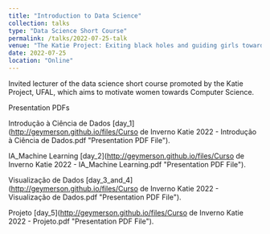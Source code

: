 ```yaml
---
title: "Introduction to Data Science"
collection: talks
type: "Data Science Short Course"
permalink: /talks/2022-07-25-talk
venue: "The Katie Project: Exiting black holes and guiding girls towards Computer Science!"
date: 2022-07-25
location: "Online"
---
```


Invited lecturer of the data science short course promoted by the Katie Project, UFAL, which aims to motivate women towards Computer Science.

Presentation PDFs

Introdução à Ciência de Dados [day_1](http://geymerson.github.io/files/Curso de Inverno Katie 2022 - Introdução à Ciência de Dados.pdf "Presentation PDF File").

IA_Machine Learning [day_2](http://geymerson.github.io/files/Curso de Inverno Katie 2022 - IA_Machine Learning.pdf "Presentation PDF File").

Visualização de Dados [day_3_and_4](http://geymerson.github.io/files/Curso de Inverno Katie 2022 - Visualização de Dados.pdf "Presentation PDF File").

Projeto [day_5](http://geymerson.github.io/files/Curso de Inverno Katie 2022 - Projeto.pdf "Presentation PDF File").